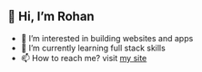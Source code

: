 ## 👋 Hi, I’m Rohan
- 👀 I’m interested in building websites and apps
- 🌱 I’m currently learning full stack skills
- 📫 How to reach me? visit [my site](https://rohanpareek.com)

<!---
rohan-pareek/rohan-pareek is a ✨ special ✨ repository because its `README.md` (this file) appears on your GitHub profile.
You can click the Preview link to take a look at your changes.
--->
